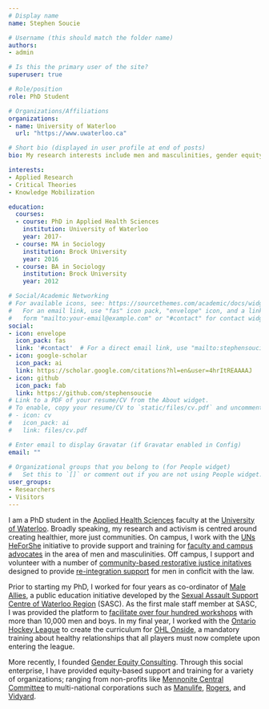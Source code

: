 ```yaml
---
# Display name
name: Stephen Soucie

# Username (this should match the folder name)
authors:
- admin

# Is this the primary user of the site?
superuser: true

# Role/position
role: PhD Student

# Organizations/Affiliations
organizations:
- name: University of Waterloo 
  url: "https://www.uwaterloo.ca"

# Short bio (displayed in user profile at end of posts)
bio: My research interests include men and masculinities, gender equity, and allyship.

interests:
- Applied Research
- Critical Theories
- Knowledge Mobilization

education:
  courses:
  - course: PhD in Applied Health Sciences
    institution: University of Waterloo
    year: 2017-
  - course: MA in Sociology
    institution: Brock University
    year: 2016
  - course: BA in Sociology
    institution: Brock University
    year: 2012

# Social/Academic Networking
# For available icons, see: https://sourcethemes.com/academic/docs/widgets/#icons
#   For an email link, use "fas" icon pack, "envelope" icon, and a link in the
#   form "mailto:your-email@example.com" or "#contact" for contact widget.
social:
- icon: envelope
  icon_pack: fas
  link: '#contact'  # For a direct email link, use "mailto:stephensoucie@gmail.com".
- icon: google-scholar
  icon_pack: ai
  link: https://scholar.google.com/citations?hl=en&user=4hrItREAAAAJ
- icon: github
  icon_pack: fab
  link: https://github.com/stephensoucie
# Link to a PDF of your resume/CV from the About widget.
# To enable, copy your resume/CV to `static/files/cv.pdf` and uncomment the lines below.  
# - icon: cv
#   icon_pack: ai
#   link: files/cv.pdf

# Enter email to display Gravatar (if Gravatar enabled in Config)
email: ""
  
# Organizational groups that you belong to (for People widget)
#   Set this to `[]` or comment out if you are not using People widget.  
user_groups:
- Researchers
- Visitors
---
```


I am a PhD student in the [Applied Health Sciences](https://uwaterloo.ca/applied-health-sciences/) faculty at the [University of Waterloo](https://uwaterloo.ca/). Broadly speaking, my research and activism is centred around creating healthier, more just communities. On campus, I work with the [UNs HeForShe](https://https://www.heforshe.org/en/) initiative to provide support and training for [faculty and campus advocates](https://uwaterloo.ca/heforshe/) in the area of men and masculinities. Off campus, I support and volunteer with a number of [community-based restorative justice initatives](https://www.youtube.com/watch?v=bW0juNi-wb4/) designed to provide [re-integration support](https://cjiwr.com/stride/stride-men/) for men in conflcit with the law.

Prior to starting my PhD, I worked for four years as co-ordinator of [Male Allies](https://maleallies.org/), a public education initiative developed by the [Sexual Assault Support Centre of Waterloo Region](https://sascwr.org/) (SASC). As the first male staff member at SASC, I was provided the platform to [facilitate over four hundred workshops](https://www.youtube.com/watch?v=vQZUtjQkdWs/) with more than 10,000 men and boys. In my final year, I worked with the [Ontario Hockey League](https://ontariohockeyleague.com/) to create the curriculum for [OHL Onside](https://ontariohockeyleague.com/article/ohl-announces-launch-of-ohl-onside/), a mandatory training about healthy relationships that all players must now complete upon entering the league.

More recently, I founded [Gender Equity Consulting](https://genderequity.ca/). Through this social enterprise, I have provided equity-based support and training for a variety of organizations; ranging from non-profits like [Mennonite Central Committee](https://mcccanada.ca/) to multi-national corporations such as [Manulife](https://manulife.com/), [Rogers](https://rogers.com/), and [Vidyard](https://vidyard.com).
